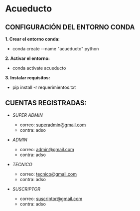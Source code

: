 # Acueducto

## CONFIGURACIÓN DEL ENTORNO CONDA

**1. Crear el entorno conda:**
- conda create --name "acueducto" python

**2. Activar el entorno:**
- conda activate acueducto

**3. Instalar requisitos:**
- pip install -r requerimientos.txt

## CUENTAS REGISTRADAS:

- *SUPER ADMIN*
  + correo: superadmin@gmail.com
  + contra: adso

- *ADMIN*

  + correo: admin@gmail.com	
  + contra: adso

- *TECNICO*
  + correo: tecnico@gmail.com	
  + contra: adso

- *SUSCRIPTOR*
  + correo: suscriptor@gmail.com
  + contra: adso
